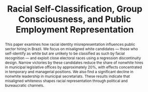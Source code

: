 ---
title        : "Racial Self-Classification, Group Consciousness, and Public Employment Representation"
collection   : projects
permalink    : /projects/Group-consciousness-and-public-employment
doilink      : https://www.usf.edu/arts-sciences/departments/economics/documents/wpaper/2025-04.pdf
journal      : Under Review
year         :
coauthors    : {"Rodrigo Schneider" : "https://sites.google.com/view/rodrigoaraujoschneider"}
abstract     : "This paper examines how racial identity misrepresentation influences public sector hiring in Brazil. We focus on misaligned white candidates — those who self-identify as white but are unlikely to be classified as such by facial recognition — and exploit close electoral races using a regression discontinuity design. Narrow victories by these candidates reduce the share of nonwhite hires in municipal legislative offices by approximately 20%, with effects concentrated in temporary and managerial positions. We also find a significant decline in nonwhite leadership in municipal secretariats. These results indicate that misaligned whiteness shapes racial representation through political and bureaucratic channels."                
presentations:   
---